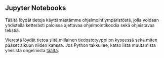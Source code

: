 ## Jupyter Notebooks

Täältä löydät tietoja käyttämästämme ohjelmointiympäristöstä, jolla voidaan yhdistellä ketterästi paloissa ajettavaa ohjelmointikoodia sekä ohjeistavaa tekstiä.

Vierestä löydät tietoa siitä millainen tiedostotyyppi on kyseessä sekä miten pääset alkuun niiden kanssa. Jos Python takkuilee, katso lista muutamista yleisistä ongelmista [täältä](https://avoin-data-opas.github.io/python/troubleshoot/).
